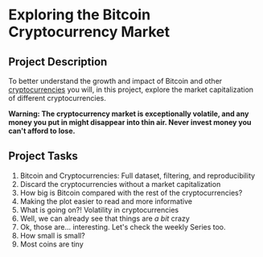 # Exploring the Bitcoin Cryptocurrency Market

## Project Description
To better understand the growth and impact of Bitcoin and other [cryptocurrencies](https://en.wikipedia.org/wiki/Cryptocurrency) you will, in this project, explore the market capitalization of different cryptocurrencies.

__Warning: The cryptocurrency market is exceptionally volatile, and any money you put in might disappear into thin air. Never invest money you can't afford to lose.__

## Project Tasks
1. Bitcoin and Cryptocurrencies: Full dataset, filtering, and reproducibility
2. Discard the cryptocurrencies without a market capitalization
3. How big is Bitcoin compared with the rest of the cryptocurrencies?
4. Making the plot easier to read and more informative
5. What is going on?! Volatility in cryptocurrencies
6. Well, we can already see that things are *a bit* crazy
7. Ok, those are... interesting. Let's check the weekly Series too.
8. How small is small?
9. Most coins are tiny